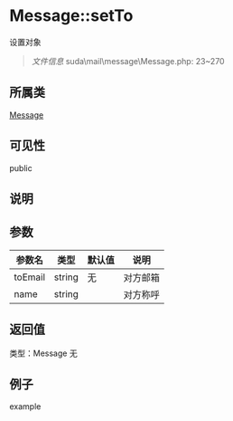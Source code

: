 # Message::setTo
设置对象
> *文件信息* suda\mail\message\Message.php: 23~270
## 所属类 

[Message](../Message.md)

## 可见性

  public  
## 说明



## 参数

 
| 参数名 | 类型 | 默认值 | 说明 |
|--------|-----|-------|-------|
 | toEmail |  string | 无 |  对方邮箱 |
 | name |  string |  |  对方称呼 |
## 返回值
 
类型：Message
无
## 例子

example